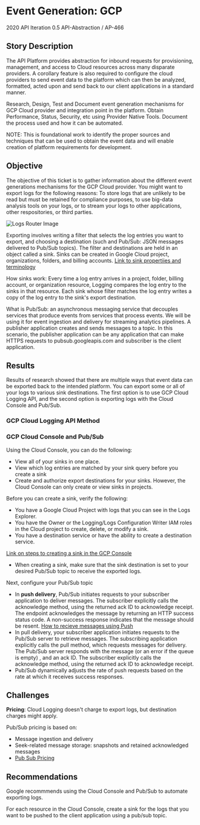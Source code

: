 # Event Generation: GCP
2020 API Iteration 0.5
API-Abstraction / AP-466

## Story Description
The API Platform provides abstraction for inbound requests for provisioning, management, and access to Cloud resources across many disparate providers.   A corollary feature is also required to configure the cloud providers to send event data to the platform which can then be analyzed, formatted, acted upon and send back to our client applications in a standard manner. 

Research, Design, Test and Document event generation mechanisms for GCP Cloud provider and integration point in the platform. Obtain Performance, Status, Security, etc using Provider Native Tools. Document the process used and how it can be automated.

NOTE:  This is foundational work to identify the proper sources and techniques that can be used to obtain the event data and will enable creation of platform requirements for development.

## Objective
The objective of this ticket is to gather information about the different event generations mechanisms for the GCP Cloud provider. You might want to export logs for the following reasons: To store logs that are unlikely to be read but must be retained for compliance purposes, to use big-data analysis tools on your logs, or to stream your logs to other applications, other respositories, or third parties.

![Logs Router Image](https://cloud.google.com/logging/docs/images/logs-router-image.png)

Exporting involves writing a filter that selects the log entries you want to export, and choosing a destination (such and Pub/Sub: JSON messages delivered to Pub/Sub topics). The filter and destinations are held in an object called a sink. Sinks can be created in Google Cloud project, organizations, folders, and billing accounts. [Link to sink propertiies and terminology](https://cloud.google.com/logging/docs/export#sink-terms)

How sinks work: Every time a log entry arrives in a project, folder, billing account, or organization resource, Logging compares the log entry to the sinks in that resource. Each sink whose filter matches the log entry writes a copy of the log entry to the sink's export destination.

What is Pub/Sub: an asynchronous messaging service that decouples services that produce events from services that process events. We will be using it for event ingestion and delivery for streaming analytics pipelines. A publisher application creates and sends messages to a topic. In this scenario, the publisher application can be any application that can make HTTPS requests to pubsub.googleapis.com and subscriber is the client application. 

## Results
Results of research showed that there are multiple ways that event data can be exported back to the intended platform. You can export some or all of your logs to various sink destinations. The first option is to use GCP Cloud Logging API, and the second option is exporting logs with the Cloud Console and Pub/Sub.

### GCP Cloud Logging API Method

### GCP Cloud Console and Pub/Sub
Using the Cloud Console, you can do the following:
- View all of your sinks in one place.
- View which log entries are matched by your sink query before you create a sink
- Create and authorize export destinations for your sinks.
However, the Cloud Console can only create or view sinks in projects.

Before you can create a sink, verify the following:
* You have a Google Cloud Project with logs that you can see in the Logs Explorer.
* You have the Owner or the Logging/Logs Configuration Writer IAM roles in the Cloud project to create, delete, or modify a sink. 
* You have a destination service or have the ability to create a destination service.

[Link on steps to creating a sink in the GCP Console](https://cloud.google.com/logging/docs/export/configure_export_v2#creating_sink)
* When creating a sink, make sure that the sink destination is set to your desired Pub/Sub topic to receive the exported logs.

Next, configure your Pub/Sub topic
* In **push delivery**, Pub/Sub initiates requests to your subscriber application to deliver messages. The subscriber explicitly calls the acknowledge method, using the returned ack ID to acknowledge receipt. The endpoint acknowledges the message by returning an HTTP success status code. A non-success response indicates that the message should be resent. [How to recieve messages using Push](https://cloud.google.com/pubsub/docs/push)
* In pull delivery, your subscriber application initiates requests to the Pub/Sub server to retrieve messages. The subscribing application explicitly calls the pull method, which requests messages for delivery. The Pub/Sub server responds with the message (or an error if the queue is empty) , and an ack ID. The subscriber explicitly calls the acknowledge method, using the returned ack ID to acknowledge receipt.
* Pub/Sub dynamically adjusts the rate of push requests based on the rate at which it receives success responses.


## Challenges
**Pricing**: Cloud Logging doesn't charge to export logs, but destination charges might apply.

Pub/Sub pricing is based on:

* Message ingestion and delivery
* Seek-related message storage: snapshots and retained acknowledged messages
* [Pub Sub Pricing](https://cloud.google.com/pubsub/pricing)


## Recommendations
Google recommmends using the Cloud Console and Pub/Sub to automate exporting logs.

For each resource in the Cloud Console, create a sink for the logs that you want to be pushed to the client application using a pub/sub topic. 
